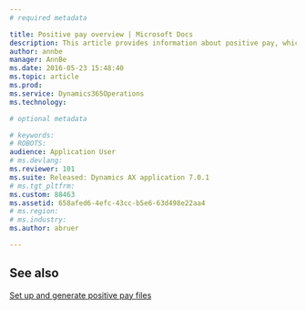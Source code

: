 ```yaml
---
# required metadata

title: Positive pay overview | Microsoft Docs
description: This article provides information about positive pay, which is used to generate an electronic list of checks that can be presented to a bank. 
author: annbe
manager: AnnBe
ms.date: 2016-05-23 15:48:40
ms.topic: article
ms.prod: 
ms.service: Dynamics365Operations
ms.technology: 

# optional metadata

# keywords: 
# ROBOTS: 
audience: Application User
# ms.devlang: 
ms.reviewer: 101
ms.suite: Released: Dynamics AX application 7.0.1
# ms.tgt_pltfrm: 
ms.custom: 88463
ms.assetid: 658afed6-4efc-43cc-b5e6-63d498e22aa4
# ms.region: 
# ms.industry: 
ms.author: abruer

---
```



See also
--------

[Set up and generate positive pay files](http://ax.help.dynamics.com/en/wiki/set-up-and-generate-positive-pay-files)

